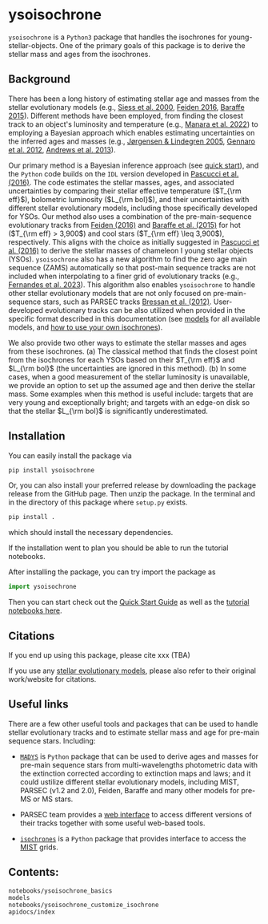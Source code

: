 # ysoisochrone

`ysoisochrone` is a `Python3` package that handles the isochrones for young-stellar-objects. One of the primary goals of this package is to derive the stellar mass and ages from the isochrones.

## Background
There has been a long history of estimating stellar age and masses from the stellar evolutionary models (e.g., [Siess et al. 2000](https://ui.adsabs.harvard.edu/abs/2000A&A...358..593S), [Feiden 2016](https://ui.adsabs.harvard.edu/abs/2016A%26A...593A..99F/abstract), [Baraffe 2015](https://ui.adsabs.harvard.edu/abs/2015A%26A...577A..42B/abstract)). Different methods have been employed, from finding the closest track to an object's luminosity and temperature (e.g., [Manara et al. 2022](https://ui.adsabs.harvard.edu/abs/2023ASPC..534..539M/abstract)) to employing a Bayesian approach which enables estimating uncertainties on the inferred ages and masses (e.g., [Jørgensen & Lindegren 2005](https://ui.adsabs.harvard.edu/abs/2005A%26A...436..127J/abstract), [Gennaro et al. 2012](https://ui.adsabs.harvard.edu/abs/2012MNRAS.420..986G/abstract), [Andrews et al. 2013](https://ui.adsabs.harvard.edu/abs/2013ApJ...771..129A/abstract)). 

Our primary method is a Bayesian inference approach (see [quick start](./notebooks/ysoisochrone_basics.ipynb)), and the `Python` code builds on the `IDL` version developed in [Pascucci et al. (2016)](https://ui.adsabs.harvard.edu/abs/2016ApJ...831..125P/abstract). 
The code estimates the stellar masses, ages, and associated uncertainties by comparing their stellar effective temperature ($T_{\rm eff}$), bolometric luminosity ($L_{\rm bol}$), and their uncertainties with different stellar evolutionary models, including those specifically developed for YSOs.
Our method also uses a combination of the pre-main-sequence evolutionary tracks from [Feiden (2016)](https://ui.adsabs.harvard.edu/abs/2016A%26A...593A..99F/abstract) and [Baraffe et al. (2015)](https://ui.adsabs.harvard.edu/abs/2015A%26A...577A..42B/abstract) for hot ($T_{\rm eff} > 3,900$) and cool stars ($T_{\rm eff} \leq 3,900$), respectively. This aligns with the choice as initially suggested in [Pascucci et al. (2016)](https://ui.adsabs.harvard.edu/abs/2016ApJ...831..125P/abstract) to derive the stellar masses of chameleon I young stellar objects (YSOs). 
`ysoisochrone` also has a new algorithm to find the zero age main sequence (ZAMS) automatically so that post-main sequence tracks are not included when interpolating to a finer grid of evolutionary tracks (e.g., [Fernandes et al. 2023](https://ui.adsabs.harvard.edu/abs/2023AJ....166..175F/abstract)). 
This algorithm also enables `ysoisochrone` to handle other stellar evolutionary models that are not only focused on pre-main-sequence stars, such as PARSEC tracks [Bressan et al. (2012)](https://ui.adsabs.harvard.edu/abs/2012MNRAS.427..127B). User-developed evolutionary tracks can be also utilized when provided in the specific format described in this documentation (see [models](./models.md) for all available models, and [how to use your own isochrones](./notebooks/ysoisochrone_customize_isochrone.ipynb)).

We also provide two other ways to estimate the stellar masses and ages from these isochrones. (a) The classical method that finds the closest point from the isochrones for each YSOs based on their $T_{\rm eff}$ and $L_{\rm bol}$ (the uncertainties are ignored in this method). (b) In some cases, when a good measurement of the stellar luminosity is unavailable,  we provide an option to set up the assumed age and then derive the stellar mass. Some examples when this method is useful include: targets that are very young and exceptionally bright; and targets with an edge-on disk so that the stellar $L_{\rm bol}$ is significantly underestimated.

## Installation

You can easily install the package via

```bash
pip install ysoisochrone
```

Or, you can also install your preferred release by downloading the package release from the GitHub page. Then unzip the package. In the terminal and in the directory of this package where `setup.py` exists.

```bash 
pip install .
```

which should install the necessary dependencies.

If the installation went to plan you should be able to run the tutorial notebooks.

After installing the package, you can try import the package as

```python
import ysoisochrone
```

Then you can start check out the [Quick Start Guide](./notebooks/ysoisochrone_basics.ipynb) as well as the [tutorial notebooks here](https://github.com/DingshanDeng/ysoisochrone/tree/main/tutorial_notebooks).

## Citations

If you end up using this package, please cite xxx (TBA)

If you use any [stellar evolutionary models](./models.md), please also refer to their original work/website for citations.

## Useful links

There are a few other useful tools and packages that can be used to handle stellar evolutionary tracks and to estimate stellar mass and age for pre-main sequence stars. Including:

- [`MADYS`](https://madys.readthedocs.io/en/latest/) is `Python` package that can be used to derive ages and masses for pre-main sequence stars from multi-wavelengths photometric data with the extinction corrected according to extinction maps and laws; and it could ustilize different stellar evolutionary models, including MIST, PARSEC (v1.2 and 2.0), Feiden, Baraffe and many other models for pre-MS or MS stars.

- PARSEC team provides a [web interface](http://stev.oapd.inaf.it/PARSEC/tools.html) to access different versions of their tracks together with some useful web-based tools. 
  
- [`isochrones`](https://github.com/timothydmorton/isochrones) is a `Python` package that provides interface to access the [MIST](https://waps.cfa.harvard.edu/MIST/) grids.

## Contents:
```{toctree}
notebooks/ysoisochrone_basics
models
notebooks/ysoisochrone_customize_isochrone
apidocs/index
```
